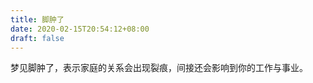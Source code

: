 ```yaml
---
title: 脚肿了
date: 2020-02-15T20:54:12+08:00
draft: false
---
```


梦见脚肿了，表示家庭的关系会出现裂痕，间接还会影响到你的工作与事业。

